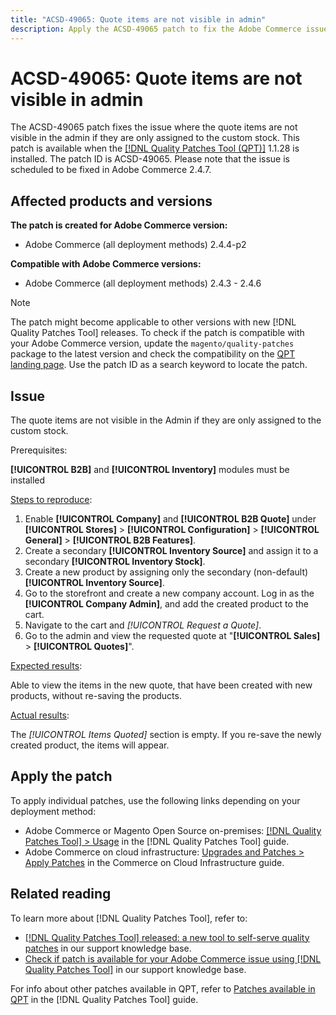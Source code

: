 ```yaml
---
title: "ACSD-49065: Quote items are not visible in admin"
description: Apply the ACSD-49065 patch to fix the Adobe Commerce issue where the quote items are not visible in the admin if they are only assigned to the custom stock.
---
```

# ACSD-49065: Quote items are not visible in admin

The ACSD-49065 patch fixes the issue where the quote items are not visible in the admin if they are only assigned to the custom stock. This patch is available when the [[!DNL Quality Patches Tool (QPT)]](/help/announcements/adobe-commerce-announcements/magento-quality-patches-released-new-tool-to-self-serve-quality-patches.md) 1.1.28 is installed. The patch ID is ACSD-49065. Please note that the issue is scheduled to be fixed in Adobe Commerce 2.4.7.

## Affected products and versions

**The patch is created for Adobe Commerce version:**

* Adobe Commerce (all deployment methods) 2.4.4-p2

**Compatible with Adobe Commerce versions:**

* Adobe Commerce (all deployment methods) 2.4.3 - 2.4.6

>[!NOTE]
>
>The patch might become applicable to other versions with new [!DNL Quality Patches Tool] releases. To check if the patch is compatible with your Adobe Commerce version, update the `magento/quality-patches` package to the latest version and check the compatibility on the [QPT landing page](https://experienceleague.adobe.com/tools/commerce-quality-patches/index.html). Use the patch ID as a search keyword to locate the patch.

## Issue

The quote items are not visible in the Admin if they are only assigned to the custom stock.

Prerequisites:

**[!UICONTROL B2B]** and **[!UICONTROL Inventory]** modules must be installed

<u>Steps to reproduce</u>:

1. Enable **[!UICONTROL Company]** and **[!UICONTROL B2B Quote]** under **[!UICONTROL Stores]** > **[!UICONTROL Configuration]** > **[!UICONTROL General]** > **[!UICONTROL B2B Features]**.
1. Create a secondary **[!UICONTROL Inventory Source]** and assign it to a secondary **[!UICONTROL Inventory Stock]**.
1. Create a new product by assigning only the secondary (non-default) **[!UICONTROL Inventory Source]**.
1. Go to the storefront and create a new company account. Log in as the **[!UICONTROL Company Admin]**, and add the created product to the cart.
1. Navigate to the cart and *[!UICONTROL Request a Quote]*.
1. Go to the admin and view the requested quote at "**[!UICONTROL Sales]** > **[!UICONTROL Quotes]**".

<u>Expected results</u>:

Able to view the items in the new quote, that have been created with new products, without re-saving the products.

<u>Actual results</u>:

The *[!UICONTROL Items Quoted]* section is empty. If you re-save the newly created product, the items will appear.

## Apply the patch

To apply individual patches, use the following links depending on your deployment method:

* Adobe Commerce or Magento Open Source on-premises: [[!DNL Quality Patches Tool] > Usage](https://experienceleague.adobe.com/docs/commerce-operations/tools/quality-patches-tool/usage.html) in the [!DNL Quality Patches Tool] guide.
* Adobe Commerce on cloud infrastructure: [Upgrades and Patches > Apply Patches](https://experienceleague.adobe.com/docs/commerce-cloud-service/user-guide/develop/upgrade/apply-patches.html) in the Commerce on Cloud Infrastructure guide.

## Related reading

To learn more about [!DNL Quality Patches Tool], refer to:

* [[!DNL Quality Patches Tool] released: a new tool to self-serve quality patches](/help/announcements/adobe-commerce-announcements/magento-quality-patches-released-new-tool-to-self-serve-quality-patches.md) in our support knowledge base.
* [Check if patch is available for your Adobe Commerce issue using [!DNL Quality Patches Tool]](/help/support-tools/patches-available-in-qpt-tool/check-patch-for-magento-issue-with-magento-quality-patches.md) in our support knowledge base.

For info about other patches available in QPT, refer to [Patches available in QPT](https://experienceleague.adobe.com/tools/commerce-quality-patches/index.html) in the [!DNL Quality Patches Tool] guide.
